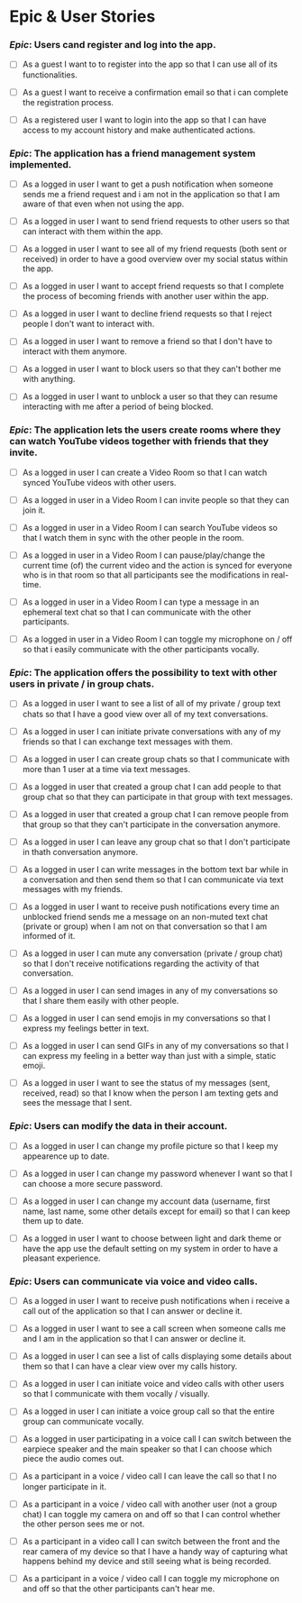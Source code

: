 # Epic & User Stories

### *Epic*: Users cand register and log into the app.

- [ ] As a guest I want to to register into the app so that I can use all of its functionalities.

- [ ] As a guest I want to receive a confirmation email so that i can complete the registration process.

- [ ] As a registered user I want to login into the app so that I can have access to my account history and make authenticated actions.

### *Epic*: The application has a friend management system implemented.

- [ ] As a logged in user I want to get a push notification when someone sends me a friend request and i am not in the application so that I am aware of that even when not using the app.

- [ ] As a logged in user I want to send friend requests to other users so that can interact with them within the app.
  
- [ ] As a logged in user I want to see all of my friend requests (both sent or received) in order to have a good overview over my social status within the app.
  
- [ ] As a logged in user I want to accept friend requests so that I complete the process of becoming friends with another user within the app.
  
- [ ] As a logged in user I want to decline friend requests so that I reject people I don't want to interact with.

- [ ]  As a logged in user I want to remove a friend so that I don't have to interact with them anymore.

- [ ]  As a logged in user I want to block users so that they can't bother me with anything.

- [ ]  As a logged in user I want to unblock a user so that they can resume interacting with me after a period of being blocked.


### *Epic*: The application lets the users create rooms where they can watch YouTube videos together with friends that they invite.

- [ ] As a logged in user I can create a Video Room so that I can watch synced YouTube videos with other users.

- [ ] As a logged in user in a Video Room I can invite people so that they can join it.

- [ ] As a logged in user in a Video Room I can search YouTube videos so that I watch them in sync with the other people in the room.

- [ ] As a logged in user in a Video Room I can pause/play/change the current time (of) the current video and the action is synced for everyone who is in that room so that all participants see the modifications in real-time.

- [ ] As a logged in user in a Video Room I can type a message in an ephemeral text chat so that I can communicate with the other participants.

- [ ] As a logged in user in a Video Room I can toggle my microphone on / off so that i easily communicate with the other participants vocally.


### *Epic*: The application offers the possibility to text with other users in private / in group chats.

- [ ] As a logged in user I want to see a list of all of my private / group text chats so that I have a good view over all of my text conversations.

- [ ] As a logged in user I can initiate  private conversations with any of my friends so that I can exchange text messages with them.

- [ ] As a logged in user I can create group chats so that I communicate with more than 1 user at a time via text messages.

- [ ] As a logged in user that created a group chat I can add people to that group chat so that they can participate in that group with text messages.

- [ ] As a logged in user that created a group chat I can remove people from that group so that they can't participate in the conversation anymore.

- [ ] As a logged in user I can leave any group chat so that I don't participate in thath conversation anymore. 

- [ ] As a logged in user I can write messages in the bottom text bar while in a conversation and then send them so that I can communicate via text messages with my friends. 

- [ ] As a logged in user I want to receive push notifications every time an unblocked friend sends me a message on an non-muted text chat (private or group) when I am not on that conversation so that I am informed of it.

- [ ] As a logged in user I can mute any conversation (private / group chat) so that I don't receive notifications regarding the activity of that conversation.

- [ ] As a logged in user I can send images in any of my conversations so that I share them easily with other people.

- [ ] As a logged in user I can send emojis in my conversations so that I express my feelings better in text.

- [ ] As a logged in user I can send GIFs in any of my conversations so that I can express my feeling in a better way than just with a simple, static emoji.

- [ ] As a logged in user I want to see the status of my messages (sent, received, read) so that I know when the person I am texting gets and sees the message that I sent.

### *Epic*: Users can modify the data in their account.

- [ ] As a logged in user I can change my profile picture so that I keep my appearence up to date.

- [ ] As a logged in user I can change my password whenever I want so that I can choose a more secure password.

- [ ] As a logged in user I can change my account data (username, first name, last name, some other details except for email) so that I can keep them up to date.

- [ ] As a logged in user I want to choose between light and dark theme or have the app use the default setting on my system in order to have a pleasant experience.


### *Epic*: Users can communicate via voice and video calls.

- [ ] As a logged in user I want to receive push notifications when i receive a call out of the application so that I can answer or decline it.

- [ ] As a logged in user I want to see a call screen when someone calls me and I am in the application so that I can answer or decline it.  

- [ ] As a logged in user I can see a list of calls displaying some details about them so that I can have a clear view over my calls history.

- [ ] As a logged in user I can initiate voice and video calls with other users so that I communicate with them vocally / visually.

- [ ] As a logged in user I can initiate a voice group call so that the entire group can communicate vocally.

- [ ] As a logged in user participating in a voice call I can switch between the earpiece speaker and the main speaker so that I can choose which piece the audio comes out.

- [ ] As a participant in a voice / video call I can leave the call so that I no longer participate in it.

- [ ] As a participant in a voice / video call with another user (not a group chat) I can toggle my camera on and off so that I can control whether the other person sees me or not.

- [ ] As a participant in a video call I can switch between the front and the rear camera of my device so that I have a handy way of capturing what happens behind my device and still seeing what is being recorded.

- [ ] As a participant in a voice / video call I can toggle my microphone on and off so that the other participants can't hear me.